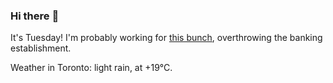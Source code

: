 ### Hi there :wave:

It's Tuesday! I'm probably working for [this bunch](https://github.com/kohofinancial), overthrowing the banking establishment.

Weather in Toronto: light rain, at +19°C.
